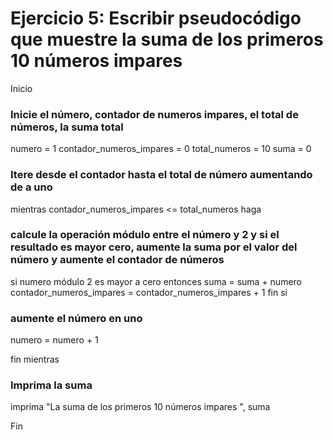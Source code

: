 

# Ejercicio 5: Escribir pseudocódigo que muestre la suma de los primeros 10 números impares

Inicio

### Inicie el número, contador de numeros impares, el total de números, la suma total
numero = 1
contador_numeros_impares = 0
total_numeros = 10
suma = 0

### Itere desde el contador hasta el total de número aumentando de a uno
mientras contador_numeros_impares <= total_numeros haga

  ### calcule la operación módulo entre el número y 2 y si el resultado es mayor cero, aumente la suma por el valor del número y aumente el contador de números
  si numero módulo 2 es mayor a cero entonces
    suma = suma + numero
    contador_numeros_impares = contador_numeros_impares + 1
  fin si

  ### aumente el número en uno
  numero = numero + 1

fin mientras 

### Imprima la suma
imprima "La suma de los primeros 10 números impares ", suma

Fin